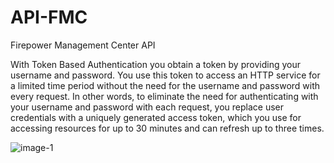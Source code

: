 # API-FMC
Firepower Management Center API


With Token Based Authentication you obtain a token by providing your username and password. You use this token to access an HTTP service for a limited time period without the need for the username and password with every request. In other words, to eliminate the need for authenticating with your username and password with each request, you replace user credentials with a uniquely generated access token, which you use for accessing resources for up to 30 minutes and can refresh up to three times. 

![image-1](https://user-images.githubusercontent.com/16725668/105071594-a868ac80-5a39-11eb-8320-40e478cc8899.jpg)
